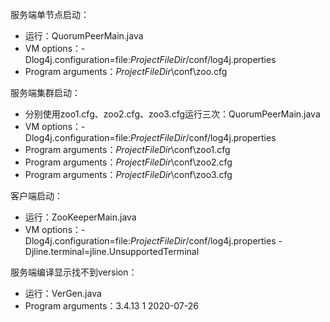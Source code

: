 服务端单节点启动：
* 运行：QuorumPeerMain.java
* VM options：-Dlog4j.configuration=file:$ProjectFileDir$/conf/log4j.properties
* Program arguments：$ProjectFileDir$\conf\zoo.cfg

服务端集群启动：
* 分别使用zoo1.cfg、zoo2.cfg、zoo3.cfg运行三次：QuorumPeerMain.java
* VM options：-Dlog4j.configuration=file:$ProjectFileDir$/conf/log4j.properties
* Program arguments：$ProjectFileDir$\conf\zoo1.cfg
* Program arguments：$ProjectFileDir$\conf\zoo2.cfg
* Program arguments：$ProjectFileDir$\conf\zoo3.cfg

客户端启动：
* 运行：ZooKeeperMain.java
* VM options：-Dlog4j.configuration=file:$ProjectFileDir$/conf/log4j.properties -Djline.terminal=jline.UnsupportedTerminal

服务端编译显示找不到version：
* 运行：VerGen.java
* Program arguments：3.4.13 1 2020-07-26